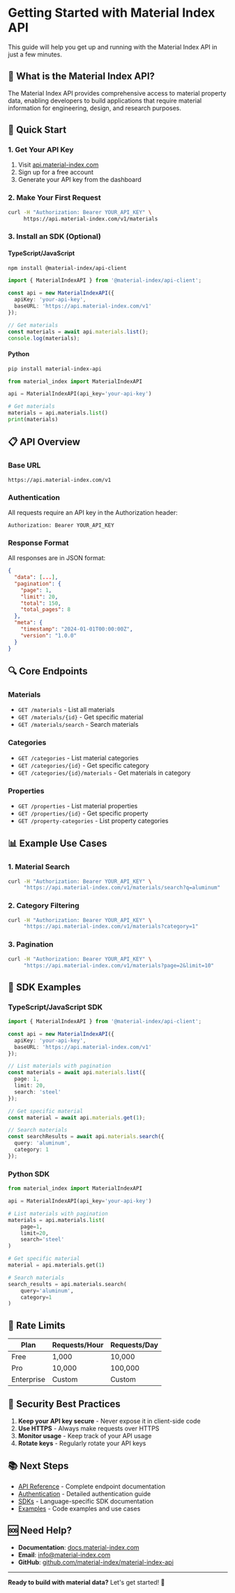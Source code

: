 # Getting Started with Material Index API

This guide will help you get up and running with the Material Index API in just a few minutes.

## 🎯 What is the Material Index API?

The Material Index API provides comprehensive access to material property data, enabling developers to build applications that require material information for engineering, design, and research purposes.

## 🚀 Quick Start

### 1. Get Your API Key

1. Visit [api.material-index.com](https://api.material-index.com)
2. Sign up for a free account
3. Generate your API key from the dashboard

### 2. Make Your First Request

```bash
curl -H "Authorization: Bearer YOUR_API_KEY" \
     https://api.material-index.com/v1/materials
```

### 3. Install an SDK (Optional)

#### TypeScript/JavaScript
```bash
npm install @material-index/api-client
```

```typescript
import { MaterialIndexAPI } from '@material-index/api-client';

const api = new MaterialIndexAPI({
  apiKey: 'your-api-key',
  baseURL: 'https://api.material-index.com/v1'
});

// Get materials
const materials = await api.materials.list();
console.log(materials);
```

#### Python
```bash
pip install material-index-api
```

```python
from material_index import MaterialIndexAPI

api = MaterialIndexAPI(api_key='your-api-key')

# Get materials
materials = api.materials.list()
print(materials)
```

## 📋 API Overview

### Base URL
```
https://api.material-index.com/v1
```

### Authentication
All requests require an API key in the Authorization header:
```
Authorization: Bearer YOUR_API_KEY
```

### Response Format
All responses are in JSON format:
```json
{
  "data": [...],
  "pagination": {
    "page": 1,
    "limit": 20,
    "total": 150,
    "total_pages": 8
  },
  "meta": {
    "timestamp": "2024-01-01T00:00:00Z",
    "version": "1.0.0"
  }
}
```

## 🔍 Core Endpoints

### Materials
- `GET /materials` - List all materials
- `GET /materials/{id}` - Get specific material
- `GET /materials/search` - Search materials

### Categories
- `GET /categories` - List material categories
- `GET /categories/{id}` - Get specific category
- `GET /categories/{id}/materials` - Get materials in category

### Properties
- `GET /properties` - List material properties
- `GET /properties/{id}` - Get specific property
- `GET /property-categories` - List property categories

## 📊 Example Use Cases

### 1. Material Search
```bash
curl -H "Authorization: Bearer YOUR_API_KEY" \
     "https://api.material-index.com/v1/materials/search?q=aluminum"
```

### 2. Category Filtering
```bash
curl -H "Authorization: Bearer YOUR_API_KEY" \
     "https://api.material-index.com/v1/materials?category=1"
```

### 3. Pagination
```bash
curl -H "Authorization: Bearer YOUR_API_KEY" \
     "https://api.material-index.com/v1/materials?page=2&limit=10"
```

## 🔧 SDK Examples

### TypeScript/JavaScript SDK
```typescript
import { MaterialIndexAPI } from '@material-index/api-client';

const api = new MaterialIndexAPI({
  apiKey: 'your-api-key',
  baseURL: 'https://api.material-index.com/v1'
});

// List materials with pagination
const materials = await api.materials.list({
  page: 1,
  limit: 20,
  search: 'steel'
});

// Get specific material
const material = await api.materials.get(1);

// Search materials
const searchResults = await api.materials.search({
  query: 'aluminum',
  category: 1
});
```

### Python SDK
```python
from material_index import MaterialIndexAPI

api = MaterialIndexAPI(api_key='your-api-key')

# List materials with pagination
materials = api.materials.list(
    page=1,
    limit=20,
    search='steel'
)

# Get specific material
material = api.materials.get(1)

# Search materials
search_results = api.materials.search(
    query='aluminum',
    category=1
)
```

## 🚦 Rate Limits

| Plan | Requests/Hour | Requests/Day |
|------|---------------|---------------|
| Free | 1,000 | 10,000 |
| Pro | 10,000 | 100,000 |
| Enterprise | Custom | Custom |

## 🔐 Security Best Practices

1. **Keep your API key secure** - Never expose it in client-side code
2. **Use HTTPS** - Always make requests over HTTPS
3. **Monitor usage** - Keep track of your API usage
4. **Rotate keys** - Regularly rotate your API keys

## 📚 Next Steps

- [API Reference](./API_REFERENCE.md) - Complete endpoint documentation
- [Authentication](./AUTHENTICATION.md) - Detailed authentication guide
- [SDKs](./SDKS.md) - Language-specific SDK documentation
- [Examples](./EXAMPLES.md) - Code examples and use cases

## 🆘 Need Help?

- **Documentation**: [docs.material-index.com](https://docs.material-index.com)
- **Email**: [info@material-index.com](mailto:info@material-index.com)
- **GitHub**: [github.com/material-index/material-index-api](https://github.com/material-index/material-index-api)

---

**Ready to build with material data?** Let's get started! 🚀
